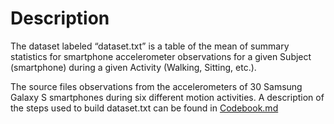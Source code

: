 Description
===========

The dataset labeled “dataset.txt” is a table of the mean of summary
statistics for smartphone accelerometer observations for a given Subject
(smartphone) during a given Activity (Walking, Sitting, etc.).

The source files observations from the accelerometers of 30 Samsung
Galaxy S smartphones during six different motion activities. A
description of the steps used to build dataset.txt can be found in
[Codebook.md](https://github.com/MQuashne/GettingAndCleaningData/blob/master/Codebook.md)
